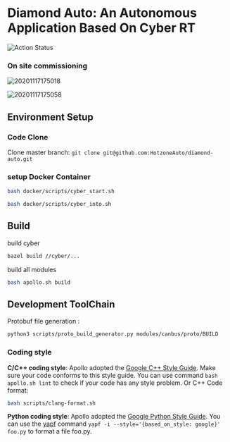 # Diamond Auto: An Autonomous Application Based On Cyber RT

![Action Status](https://github.com/HotzoneAuto/diamond-auto/workflows/Diamond/badge.svg)

### On site commissioning
![20201117175018](https://user-images.githubusercontent.com/45028297/99381225-e811fb80-2905-11eb-9c0c-180431737ad0.jpg)
<!--![20201117175036](https://user-images.githubusercontent.com/45028297/99381315-04159d00-2906-11eb-98b2-9d95c7cc4ab6.jpg)-->
![20201117175058](https://user-images.githubusercontent.com/45028297/99381331-07a92400-2906-11eb-99d5-4226330cc1d9.png)

## Environment Setup

### Code Clone

Clone master branch:  `git clone git@github.com:HotzoneAuto/diamond-auto.git`

### setup Docker Container

```bash
bash docker/scripts/cyber_start.sh
```

```bash
bash docker/scripts/cyber_into.sh
```

## Build

build  cyber


```bash
bazel build //cyber/...
```

build all modules


```bash
bash apollo.sh build
```


## Development ToolChain

Protobuf file generation :

```bash
python3 scripts/proto_build_generator.py modules/canbus/proto/BUILD

```

### Coding style

**C/C++ coding style**: Apollo adopted the [Google C++ Style Guide](https://google.github.io/styleguide/cppguide.html). Make sure your code conforms to this style guide. You can use command `bash apollo.sh lint` to check if your code has any style problem. Or
C++ Code format:

```bash
bash scripts/clang-format.sh
```

**Python coding style**:  Apollo adopted the [Google Python Style Guide](https://google.github.io/styleguide/pyguide.html). You can use the  [yapf](https://github.com/google/yapf) command `yapf -i --style='{based_on_style: google}' foo.py` to format a file foo.py.
